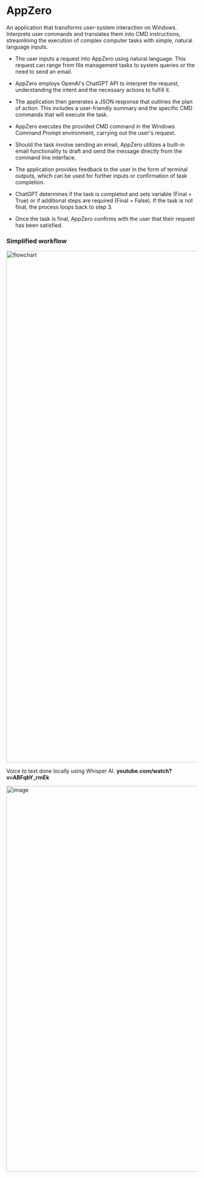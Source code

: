 # AppZero 

An application that transforms user-system interaction on Windows. Interprets user commands and translates them into CMD instructions, streamlining the execution of complex computer tasks with simple, natural language inputs.

- The user inputs a request into AppZero using natural language. This request can range from file management tasks to system queries or the need to send an email.

- AppZero employs OpenAI's ChatGPT API to interpret the request, understanding the intent and the necessary actions to fulfill it.

- The application then generates a JSON response that outlines the plan of action. This includes a user-friendly summary and the specific CMD commands that will execute the task.

- AppZero executes the provided CMD command in the Windows Command Prompt environment, carrying out the user's request.

- Should the task involve sending an email, AppZero utilizes a built-in email functionality to draft and send the message directly from the command line interface.

- The application provides feedback to the user in the form of terminal outputs, which can be used for further inputs or confirmation of task completion.

- ChatGPT determines if the task is completed and sets variable (Final = True) or if additional steps are required (Final = False). If the task is not final, the process loops back to step 3.

- Once the task is final, AppZero confirms with the user that their request has been satisfied.


### Simplified workflow 
<img width="1345" alt="flowchart" src="https://github.com/nikhil-mathews/app-zero/assets/52326197/e97ce8b7-18eb-4f87-95a5-d4c176631c8e">

Voice to text done locally using Whisper AI.
**youtube.com/watch?v=ABFqbY_rmEk**


<img width="1015" alt="image" src="https://github.com/nikhil-mathews/app-zero/assets/52326197/c0063045-5419-4455-8650-656a8fcba283">
